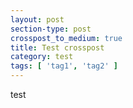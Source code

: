 ```yaml
---
layout: post
section-type: post
crosspost_to_medium: true
title: Test crosspost
category: test
tags: [ 'tag1', 'tag2' ]
---
```

test